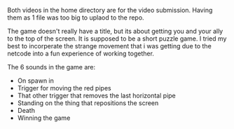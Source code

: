 Both videos in the home directory are for the video submission. Having them as 1 file was too big to uplaod to the repo.

The game doesn't really have a title, but its about getting you and your ally to the top of the screen. 
It is supposed to be a short puzzle game. 
I tried my best to incorperate the strange movement that i was getting due to the netcode into a fun experience of working together.

The 6 sounds in the game are:
* On spawn in
* Trigger for moving the red pipes
* That other trigger that removes the last horizontal pipe
* Standing on the thing that repositions the screen
* Death
* Winning the game
